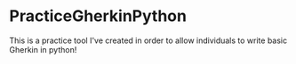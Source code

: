 # PracticeGherkinPython
This is a practice tool I've created in order to allow individuals to write basic Gherkin in python!
